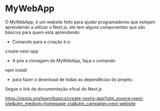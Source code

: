 # MyWebApp
O MyWebApp, é um website feito para ajudar programadores que estejam aprendendo a utilizar o Next.js, ele tem alguns componentes que são básicos para quem está aprendendo.

- Comando para a criação é o:

create-next-app

- A pós a clonagem do MyWebApp, faça o comando 

npm install

- para fazer o download  de todas as dependêcias do projeto.

Segue o link da documentação ofical do Next.js

https://nextjs.org/learn/basics/create-nextjs-app?utm_source=next-site&utm_medium=homepage-cta&utm_campaign=next-website